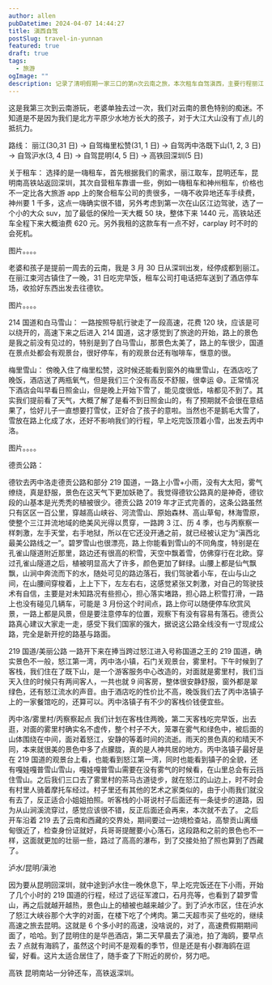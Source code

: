 ```yaml
---
author: allen
pubDatetime: 2024-04-07 14:44:27
title: 滇西自驾
postSlug: travel-in-yunnan
featured: true
draft: true
tags:
  - 旅游
ogImage: ""
description: 记录了清明假期一家三口的第n次云南之旅，本次租车自驾滇西，主要行程丽江，梅里雪山，丙中洛等
---
```


这是我第三次到云南游玩，老婆单独去过一次，我们对云南的景色特别的痴迷。不知道是不是因为我们是北方平原少水地方长大的孩子，对于大江大山没有丁点儿的抵抗力。

路线：
丽江(30,31 日) -> 自驾梅里松赞(31, 1 日) -> 自驾丙中洛既下山(1, 2, 3 日) -> 自驾沪水(3, 4 日) -> 自驾昆明(4, 5 日) -> 高铁回深圳(5 日)

关于租车：
选择的是一嗨租车，首先根据我们的需求，丽江取车，昆明还车，昆明南高铁站返回深圳，其次自营租车靠谱一些，例如一嗨租车和神州租车，价格也不一定比各大旅游 app 上的聚合租车公司的贵很多，一嗨不收异地还车手续费，神州要 1 千多，这点一嗨确实很不错，另外考虑到第一次在山区江边驾驶，选了一个小的大众 suv，加了最低的保险一天大概 50 块，整体下来 1440 元，高铁站还车全程下来大概油费 620 元。另外我租的这款车有一点不好，carplay 时不时的会死机。

图片。。。。

老婆和孩子是提前一周去的云南，我是 3 月 30 日从深圳出发，经停成都到丽江。在丽江束河古镇住了一晚，31 日吃完早饭，租车公司打电话把车送到了酒店停车场，收拾好东西出发去往德钦。

图片。。。。

214 国道和白马雪山：
一路按照导航行驶走了一段高速，花费 120 块，应该是可以绕开的，高速下来之后进入 214 国道，这才感觉到了旅途的开始，路上的景色是我之前没有见过的，特别是到了白马雪山，那景色太美了，路上的车很少，国道在景点处都会有观景台，很好停车，有的观景台还有咖啡车，惬意的很。

梅里雪山：
傍晚入住了梅里松赞，这时候还能看到窗外的梅里雪山，在酒店吃了晚饭，酒店送了两瓶氧气，但是我们三个没有高反不舒服，很幸运 😄。正常情况下酒店会叫早看日照金山，但是晚上开始下雪了，能见度很低，啥都见不到了。其实我们提前看了天气，大概了解了是看不到日照金山的，有了预期就不会很在意结果了，恰好儿子一直想要打雪仗，正好合了孩子的意啦。当然也不是鹅毛大雪了，雪放在路上化成了水，还好不影响我们的行程，早上吃完饭顶着小雪，出发去丙中洛。

图片。。。。

德贡公路：

德钦去丙中洛走德贡公路和部分 219 国道，一路上小雪+小雨，没有大太阳，雾气缭绕，真是舒服，景色在这天气下更加妖艳了。我觉得德钦公路真的是神奇，德钦段的山基本是光秃秃的植被很少。德贡公路 2019 年才正式完善的，这条公路虽然只有区区一百公里，穿越高山峡谷、河流雪山、原始森林、高山草甸，林海雪原，使整个三江并流地域的绝美风光得以贯穿，一路跨 3 江、历 4 季，也与丙察察一样刺激，左手天堂，右手地狱，所以在它还没开通之前，就已经被认定为“滇西北最美公路线之一”。碧罗雪山也很漂亮，路上你能看到雪山的不同角度，特别是在孔雀山隧道附近那里，路边还有很高的积雪，天空中飘着雪，仿佛穿行在北欧。穿过孔雀山隧道之后，植被明显高大了许多，颜色更加了鲜绿。山腰上都是仙气飘飘，山涧中奔流而下的水，随处可见的路边落石，我们驾驶着小车，在山与山之间，在山腰间穿梭着，上上下下，左左右右，这感觉紧张又刺激，对自己的驾驶技术有自信，主要是对未知路况有些担心，担心落实堵路，担心路上积雪打滑，一路上也没有碰见几辆车，可能是 3 月份这个时间点，路上你可以随便停车欣赏风景，一路上都是风景，但是要注意停车的位置，观察下有没有容易有落石。德贡公路真心建议大家走一走，感受下我们国家的强大，据说这公路全线没有一寸现成公路，完全是新开挖的路基与路面。

219 国道/美丽公路
一路开下来在捧当跨过怒江进入号称国道之王的 219 国道，确实景色不一般，怒江第一湾，丙中洛小镇，石门关观景台，雾里村。下午时候到了客栈，我们住在了既下山，是一个游客服务中心改造的，对面就是雾里村，我们当天入住的时候只有两间客人，一共也就 9 间客房，整体很安静舒服，窗外都是翠绿色，还有怒江流水的声音。由于酒店吃的性价比不高，晚饭我们去了丙中洛镇子上的一家餐馆吃的，还算可以。丙中洛镇子有不少的客栈价钱便宜些。

丙中洛/雾里村/丙察察起点
我们计划在客栈住两晚，第二天客栈吃完早饭，出去逛，对面的雾里村确实名不虚传，整个村子不大，笼罩在雾气和绿色中，被后面的山体围绕在中间，面对着怒江，安静的等着时间的流逝。雨天的景色真的和晴天不同，本来就很美的景色中多了点朦胧，真的是人神共居的地方。丙中洛镇子最好是在 219 国道的观景台上看，也能看到怒江第一湾，同时也能看到镇子的全貌，还有嘎娃嘎普雪山雪山，嘎娃嘎普雪山需要在没有雾气的时候看，在山里总会有云挡住雪山。之后我们三口去了雾里村的茶马古道徒步，就在怒江的山边上，时不时会有村里人骑着摩托车经过。村子里还有其他的艺术之家类似的，由于小雨我们就没有去了，反正适合小姐姐拍照。听客栈的小哥说村子后面还有一条徒步的道路，因为从山涧溪流穿过，感觉应该很不错，反正后面还会再来，本次就不去了。
之后开车沿着 219 去了云南和西藏的交界处，期间要过一边境检查站，高黎贡山离缅甸很近了，检查身份证就好，兵哥哥提醒要小心落石，这段路和之前的景色也不一样，这面就更加的壮丽一些，路过了高高的瀑布，到了交接处拍了照也算到了西藏了。

泸水/昆明/滇池

因为要从昆明回深圳，就中途到泸水住一晚休息下，早上吃完饭还在下小雨，开始了几个小时的 219 国道的行程，经过了远征军渡口，石月亮等，也看到了碧罗雪山，再之后就越开越热，景色山上的植被也越来越少了。到了泸水市区，住在泸水了怒江大峡谷那个大字的对面，在楼下吃了个烤肉。第二天超市买了些吃的，继续高速之旅去昆明。这就是 6 个多小时的高速，没啥说的，对了，高速费假期期间面了，哈哈。到了昆明住的是华邑酒店，第二天早晨去了滇池，拍了海鸥，要早点去 7 点就有海鸥了，虽然这个时间不是观看的季节，但是还是有小群海鸥在逗留，好看。这片太适合居住了，随手查了下附近的房价，努力吧。

高铁
昆明南站一分钟还车，高铁返深圳。
